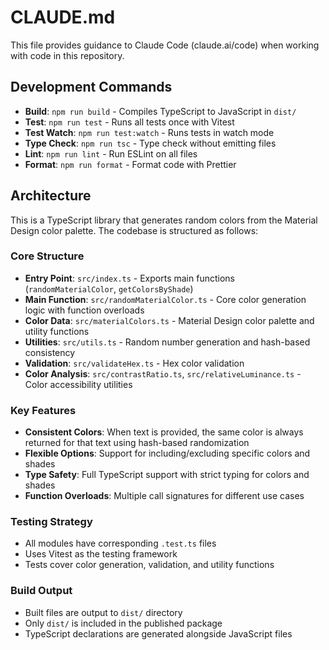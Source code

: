 # CLAUDE.md

This file provides guidance to Claude Code (claude.ai/code) when working with code in this repository.

## Development Commands

- **Build**: `npm run build` - Compiles TypeScript to JavaScript in `dist/`
- **Test**: `npm run test` - Runs all tests once with Vitest
- **Test Watch**: `npm run test:watch` - Runs tests in watch mode
- **Type Check**: `npm run tsc` - Type check without emitting files
- **Lint**: `npm run lint` - Run ESLint on all files
- **Format**: `npm run format` - Format code with Prettier

## Architecture

This is a TypeScript library that generates random colors from the Material Design color palette. The codebase is structured as follows:

### Core Structure

- **Entry Point**: `src/index.ts` - Exports main functions (`randomMaterialColor`, `getColorsByShade`)
- **Main Function**: `src/randomMaterialColor.ts` - Core color generation logic with function overloads
- **Color Data**: `src/materialColors.ts` - Material Design color palette and utility functions
- **Utilities**: `src/utils.ts` - Random number generation and hash-based consistency
- **Validation**: `src/validateHex.ts` - Hex color validation
- **Color Analysis**: `src/contrastRatio.ts`, `src/relativeLuminance.ts` - Color accessibility utilities

### Key Features

- **Consistent Colors**: When text is provided, the same color is always returned for that text using hash-based randomization
- **Flexible Options**: Support for including/excluding specific colors and shades
- **Type Safety**: Full TypeScript support with strict typing for colors and shades
- **Function Overloads**: Multiple call signatures for different use cases

### Testing Strategy

- All modules have corresponding `.test.ts` files
- Uses Vitest as the testing framework
- Tests cover color generation, validation, and utility functions

### Build Output

- Built files are output to `dist/` directory
- Only `dist/` is included in the published package
- TypeScript declarations are generated alongside JavaScript files
